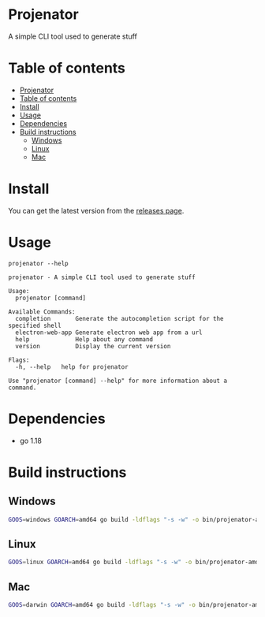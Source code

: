 # Projenator

A simple CLI tool used to generate stuff

# Table of contents

- [Projenator](#projenator)
- [Table of contents](#table-of-contents)
- [Install](#install)
- [Usage](#usage)
- [Dependencies](#dependencies)
- [Build instructions](#build-instructions)
  - [Windows](#windows)
  - [Linux](#linux)
  - [Mac](#mac)


# Install

You can get the latest version from the [releases page](https://github.com/Bojidarist/projenator/releases).

# Usage

```
projenator --help

projenator - A simple CLI tool used to generate stuff

Usage:
  projenator [command]

Available Commands:
  completion       Generate the autocompletion script for the specified shell
  electron-web-app Generate electron web app from a url
  help             Help about any command
  version          Display the current version

Flags:
  -h, --help   help for projenator

Use "projenator [command] --help" for more information about a command.
```

# Dependencies

- go 1.18

# Build instructions

## Windows

```bash
GOOS=windows GOARCH=amd64 go build -ldflags "-s -w" -o bin/projenator-amd64-windows.exe
```

## Linux

```bash
GOOS=linux GOARCH=amd64 go build -ldflags "-s -w" -o bin/projenator-amd64-linux
```

## Mac

```bash
GOOS=darwin GOARCH=amd64 go build -ldflags "-s -w" -o bin/projenator-amd64-darwin
```

